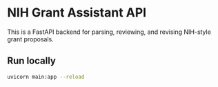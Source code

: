 # NIH Grant Assistant API

This is a FastAPI backend for parsing, reviewing, and revising NIH-style grant proposals.

## Run locally

```bash
uvicorn main:app --reload
